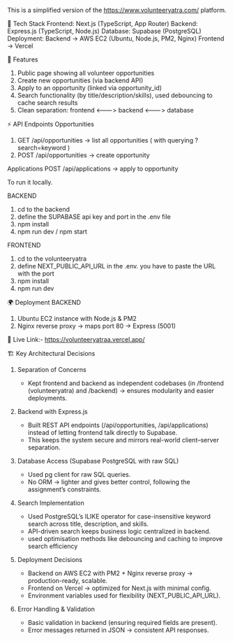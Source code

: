 This is a simplified version of the https://www.volunteeryatra.com/ platform. 

🚀 Tech Stack
Frontend: Next.js (TypeScript, App Router)
Backend: Express.js (TypeScript, Node.js)
Database: Supabase (PostgreSQL)
Deployment:
  Backend -> AWS EC2 (Ubuntu, Node.js, PM2, Nginx)
  Frontend -> Vercel

📌 Features
1. Public page showing all volunteer opportunities
2. Create new opportunities (via backend API)
3. Apply to an opportunity (linked via opportunity_id)
4. Search functionality (by title/description/skills), used debouncing to cache search results
5. Clean separation: frontend <---> backend <---> database

⚡ API Endpoints
Opportunities
1. GET /api/opportunities -> list all opportunities ( with querying ?search=keyword )
2. POST /api/opportunities -> create opportunity

Applications
POST /api/applications -> apply to opportunity


To run it locally.

BACKEND
1. cd to the backend
2. define the SUPABASE api key and port in the .env file
3. npm install
4. npm run dev / npm start

FRONTEND
1. cd to the volunteeryatra
2. define NEXT_PUBLIC_API_URL in the .env. you have to paste the URL with the port
3. npm install
4. npm run dev


🌍 Deployment
BACKEND
1. Ubuntu EC2 instance with Node.js & PM2
2. Nginx reverse proxy -> maps port 80 -> Express (5001)

🔗 Live Link:- https://volunteeryatraa.vercel.app/


🏗 Key Architectural Decisions

1. Separation of Concerns 
    - Kept frontend and backend as independent codebases (in /frontend (volunteeryatra) and /backend) -> ensures modularity and easier deployments.

2. Backend with Express.js
    - Built REST API endpoints (/api/opportunities, /api/applications) instead of letting frontend talk directly to Supabase.
    - This keeps the system secure and mirrors real-world client–server separation.

3. Database Access (Supabase PostgreSQL with raw SQL)
    - Used pg client for raw SQL queries.
    - No ORM -> lighter and gives better control, following the assignment’s constraints.

4. Search Implementation
    - Used PostgreSQL’s ILIKE operator for case-insensitive keyword search across title, description, and skills.
    - API-driven search keeps business logic centralized in backend.
    - used optimisation methods like debouncing and caching to improve search efficiency 

5. Deployment Decisions
    - Backend on AWS EC2 with PM2 + Nginx reverse proxy -> production-ready, scalable.
    - Frontend on Vercel -> optimized for Next.js with minimal config.
    - Environment variables used for flexibility (NEXT_PUBLIC_API_URL).

6. Error Handling & Validation
    - Basic validation in backend (ensuring required fields are present).
    - Error messages returned in JSON -> consistent API responses.


